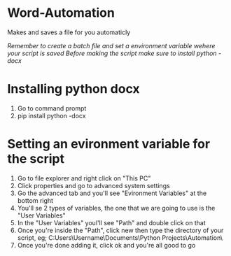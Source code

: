 # Word-Automation
Makes and saves a file for you automaticly

*Remember to create a batch file and set a environment variable wehere your script is saved
Before making the script make sure to install python -docx*

# Installing python docx
1. Go to command prompt
2. pip install python -docx

# Setting an evironment variable for the script
1. Go to file explorer and right click on "This PC"
2. Click properties and go to advanced system settings
3. Go the advanced tab and you'll see "Evironment Variables" at the bottom right
4. You'll se 2 types of variables, the one that we are going to use is the "User Variables"
5. In the "User Variables" youl'll see "Path" and double click on that
6. Once you're inside the "Path", click new then type the directory of your script, eg; C:Users\Username\Documents\Python Projects\Automation\
7. Once you're done adding it, click ok and you're all good to go
